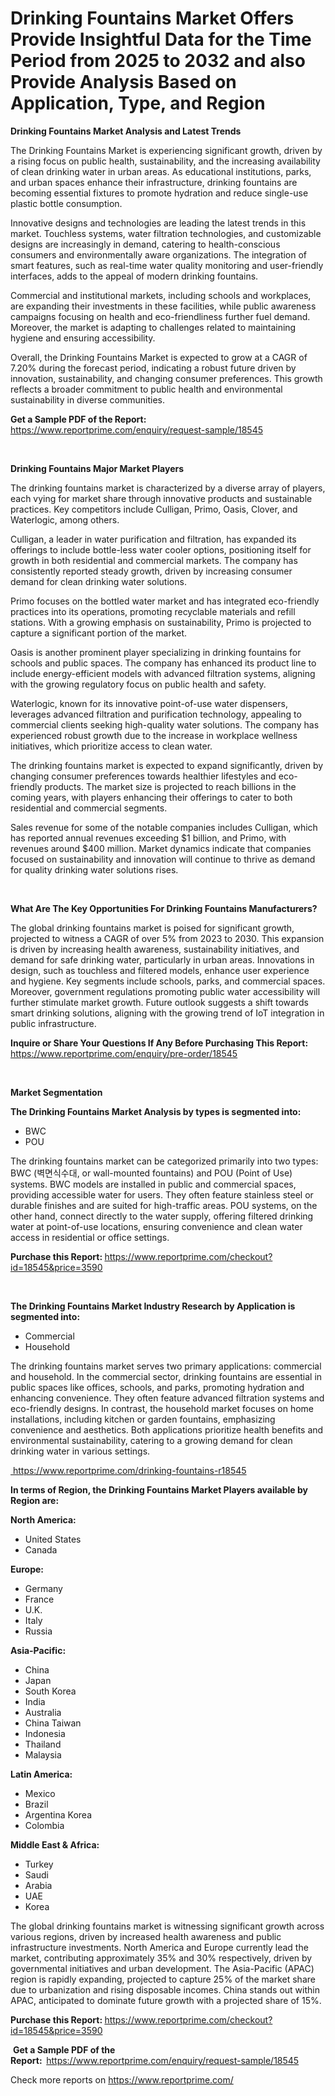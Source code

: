 <p><h1>Drinking Fountains Market Offers Provide Insightful Data for the Time Period from 2025 to 2032 and also Provide Analysis Based on Application, Type, and Region</h1></p><p><strong>Drinking Fountains Market Analysis and Latest Trends</strong></p>
<p><p>The Drinking Fountains Market is experiencing significant growth, driven by a rising focus on public health, sustainability, and the increasing availability of clean drinking water in urban areas. As educational institutions, parks, and urban spaces enhance their infrastructure, drinking fountains are becoming essential fixtures to promote hydration and reduce single-use plastic bottle consumption.</p><p>Innovative designs and technologies are leading the latest trends in this market. Touchless systems, water filtration technologies, and customizable designs are increasingly in demand, catering to health-conscious consumers and environmentally aware organizations. The integration of smart features, such as real-time water quality monitoring and user-friendly interfaces, adds to the appeal of modern drinking fountains.</p><p>Commercial and institutional markets, including schools and workplaces, are expanding their investments in these facilities, while public awareness campaigns focusing on health and eco-friendliness further fuel demand. Moreover, the market is adapting to challenges related to maintaining hygiene and ensuring accessibility.</p><p>Overall, the Drinking Fountains Market is expected to grow at a CAGR of 7.20% during the forecast period, indicating a robust future driven by innovation, sustainability, and changing consumer preferences. This growth reflects a broader commitment to public health and environmental sustainability in diverse communities.</p></p>
<p><strong>Get a Sample PDF of the Report:&nbsp;</strong> <a href="https://www.reportprime.com/enquiry/request-sample/18545?utm_campaign=3499&utm_medium=2&utm_source=Github&utm_content=ia&utm_term=19032025&utm_id=drinking-fountains">https://www.reportprime.com/enquiry/request-sample/18545</a></p>
<p>&nbsp;</p>
<p><strong>Drinking Fountains Major Market Players</strong></p>
<p><p>The drinking fountains market is characterized by a diverse array of players, each vying for market share through innovative products and sustainable practices. Key competitors include Culligan, Primo, Oasis, Clover, and Waterlogic, among others. </p><p>Culligan, a leader in water purification and filtration, has expanded its offerings to include bottle-less water cooler options, positioning itself for growth in both residential and commercial markets. The company has consistently reported steady growth, driven by increasing consumer demand for clean drinking water solutions.</p><p>Primo focuses on the bottled water market and has integrated eco-friendly practices into its operations, promoting recyclable materials and refill stations. With a growing emphasis on sustainability, Primo is projected to capture a significant portion of the market.</p><p>Oasis is another prominent player specializing in drinking fountains for schools and public spaces. The company has enhanced its product line to include energy-efficient models with advanced filtration systems, aligning with the growing regulatory focus on public health and safety.</p><p>Waterlogic, known for its innovative point-of-use water dispensers, leverages advanced filtration and purification technology, appealing to commercial clients seeking high-quality water solutions. The company has experienced robust growth due to the increase in workplace wellness initiatives, which prioritize access to clean water.</p><p>The drinking fountains market is expected to expand significantly, driven by changing consumer preferences towards healthier lifestyles and eco-friendly products. The market size is projected to reach billions in the coming years, with players enhancing their offerings to cater to both residential and commercial segments.</p><p>Sales revenue for some of the notable companies includes Culligan, which has reported annual revenues exceeding $1 billion, and Primo, with revenues around $400 million. Market dynamics indicate that companies focused on sustainability and innovation will continue to thrive as demand for quality drinking water solutions rises.</p></p>
<p>&nbsp;</p>
<p><strong>What Are The Key Opportunities For Drinking Fountains Manufacturers?</strong></p>
<p><p>The global drinking fountains market is poised for significant growth, projected to witness a CAGR of over 5% from 2023 to 2030. This expansion is driven by increasing health awareness, sustainability initiatives, and demand for safe drinking water, particularly in urban areas. Innovations in design, such as touchless and filtered models, enhance user experience and hygiene. Key segments include schools, parks, and commercial spaces. Moreover, government regulations promoting public water accessibility will further stimulate market growth. Future outlook suggests a shift towards smart drinking solutions, aligning with the growing trend of IoT integration in public infrastructure.</p></p>
<p><strong>Inquire or Share Your Questions If Any Before Purchasing This Report:</strong> <a href="https://www.reportprime.com/enquiry/pre-order/18545?utm_campaign=3499&utm_medium=2&utm_source=Github&utm_content=ia&utm_term=19032025&utm_id=drinking-fountains">https://www.reportprime.com/enquiry/pre-order/18545</a></p>
<p>&nbsp;</p>
<p><strong>Market Segmentation</strong></p>
<p><strong>The Drinking Fountains Market Analysis by types is segmented into:</strong></p>
<p><ul><li>BWC</li><li>POU</li></ul></p>
<p><p>The drinking fountains market can be categorized primarily into two types: BWC (벽면식수대, or wall-mounted fountains) and POU (Point of Use) systems. BWC models are installed in public and commercial spaces, providing accessible water for users. They often feature stainless steel or durable finishes and are suited for high-traffic areas. POU systems, on the other hand, connect directly to the water supply, offering filtered drinking water at point-of-use locations, ensuring convenience and clean water access in residential or office settings.</p></p>
<p><strong>Purchase this Report:&nbsp;</strong><a href="https://www.reportprime.com/checkout?id=18545&price=3590&utm_campaign=3499&utm_medium=2&utm_source=Github&utm_content=ia&utm_term=19032025&utm_id=drinking-fountains">https://www.reportprime.com/checkout?id=18545&price=3590</a></p>
<p>&nbsp;</p>
<p><strong>The Drinking Fountains Market Industry Research by Application is segmented into:</strong></p>
<p><ul><li>Commercial</li><li>Household</li></ul></p>
<p><p>The drinking fountains market serves two primary applications: commercial and household. In the commercial sector, drinking fountains are essential in public spaces like offices, schools, and parks, promoting hydration and enhancing convenience. They often feature advanced filtration systems and eco-friendly designs. In contrast, the household market focuses on home installations, including kitchen or garden fountains, emphasizing convenience and aesthetics. Both applications prioritize health benefits and environmental sustainability, catering to a growing demand for clean drinking water in various settings.</p></p>
<p><a href="https://www.reportprime.com/drinking-fountains-r18545?utm_campaign=3499&utm_medium=2&utm_source=Github&utm_content=ia&utm_term=19032025&utm_id=drinking-fountains">&nbsp;https://www.reportprime.com/drinking-fountains-r18545</a></p>
<p><strong>In terms of Region, the Drinking Fountains Market Players available by Region are:</strong></p>
<p>
    <p> <strong> North America: </strong>
        <ul>
            <li>United States</li>
            <li>Canada</li>
        </ul>
        </p> 
    <p> <strong> Europe: </strong>
        <ul>
            <li>Germany</li>
            <li>France</li>
            <li>U.K.</li>
            <li>Italy</li>
            <li>Russia</li>
        </ul>
        </p> 
    <p> <strong> Asia-Pacific: </strong>
        <ul>
            <li>China</li>
            <li>Japan</li>
            <li>South Korea</li>
            <li>India</li>
            <li>Australia</li>
            <li>China Taiwan</li>
            <li>Indonesia</li>
            <li>Thailand</li>
            <li>Malaysia</li>
        </ul>
        </p> 
    <p> <strong> Latin America: </strong>
        <ul>
            <li>Mexico</li>
            <li>Brazil</li>
            <li>Argentina Korea</li>
            <li>Colombia</li>
        </ul>
        </p> 
    <p> <strong> Middle East & Africa: </strong>
        <ul>
            <li>Turkey</li>
            <li>Saudi</li>
            <li>Arabia</li>
            <li>UAE</li>
            <li>Korea</li>
        </ul>
    </p>
    </p>
<p><p>The global drinking fountains market is witnessing significant growth across various regions, driven by increased health awareness and public infrastructure investments. North America and Europe currently lead the market, contributing approximately 35% and 30% respectively, driven by governmental initiatives and urban development. The Asia-Pacific (APAC) region is rapidly expanding, projected to capture 25% of the market share due to urbanization and rising disposable incomes. China stands out within APAC, anticipated to dominate future growth with a projected share of 15%.</p></p>
<p><strong>Purchase this Report: </strong><a href="https://www.reportprime.com/checkout?id=18545&price=3590&utm_campaign=3499&utm_medium=2&utm_source=Github&utm_content=ia&utm_term=19032025&utm_id=drinking-fountains">https://www.reportprime.com/checkout?id=18545&price=3590</a></p>
<p>&nbsp;<strong>Get a Sample PDF of the Report:&nbsp;&nbsp;</strong><a href="https://www.reportprime.com/enquiry/request-sample/18545?utm_campaign=3499&utm_medium=2&utm_source=Github&utm_content=ia&utm_term=19032025&utm_id=drinking-fountains">https://www.reportprime.com/enquiry/request-sample/18545</a></p>
<p><strong></strong></p>
<p>Check more reports on <a href="https://www.reportprime.com/?utm_campaign=3499&utm_medium=2&utm_source=Github&utm_content=ia&utm_term=19032025&utm_id=drinking-fountains">https://www.reportprime.com/</a></p>